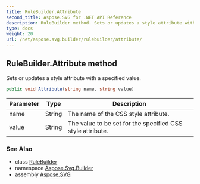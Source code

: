 ```yaml
---
title: RuleBuilder.Attribute
second_title: Aspose.SVG for .NET API Reference
description: RuleBuilder method. Sets or updates a style attribute with a specified value
type: docs
weight: 20
url: /net/aspose.svg.builder/rulebuilder/attribute/
---
```

## RuleBuilder.Attribute method

Sets or updates a style attribute with a specified value.

```csharp
public void Attribute(string name, string value)
```

| Parameter | Type | Description |
| --- | --- | --- |
| name | String | The name of the CSS style attribute. |
| value | String | The value to be set for the specified CSS style attribute. |

### See Also

* class [RuleBuilder](../)
* namespace [Aspose.Svg.Builder](../../../aspose.svg.builder/)
* assembly [Aspose.SVG](../../../)
